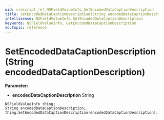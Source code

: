 ```yaml
---
uid: crmscript_ref_NSFieldValueInfo_SetEncodedDataCaptionDescription
title: SetEncodedDataCaptionDescription(String encodedDataCaptionDescription)
intellisense: NSFieldValueInfo.SetEncodedDataCaptionDescription
keywords: NSFieldValueInfo, GetEncodedDataCaptionDescription
so.topic: reference
---
```


# SetEncodedDataCaptionDescription(String encodedDataCaptionDescription)

**Parameter:** 
 - **encodedDataCaptionDescription** String

```crmscript
NSFieldValueInfo thing;
String encodedDataCaptionDescription;
thing.SetEncodedDataCaptionDescription(encodedDataCaptionDescription);
```

